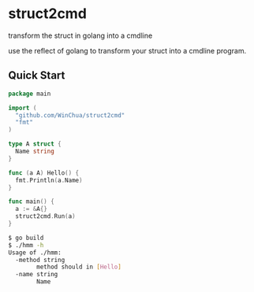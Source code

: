 # struct2cmd
transform the struct in golang into a cmdline

use the reflect of golang to transform your struct into a cmdline program.

## Quick Start

```go
package main

import (
  "github.com/WinChua/struct2cmd"
  "fmt"
)

type A struct {
  Name string
}

func (a A) Hello() {
  fmt.Println(a.Name)
}

func main() {
  a := &A{}
  struct2cmd.Run(a)
}
```

```bash
$ go build
$ ./hmm -h
Usage of ./hmm:
  -method string
    	method should in [Hello]
  -name string
    	Name
```

